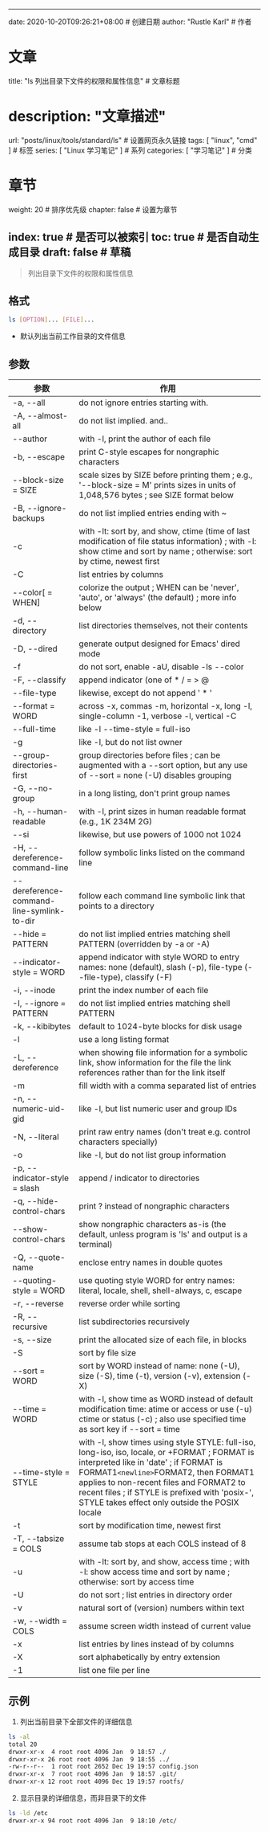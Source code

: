---
date: 2020-10-20T09:26:21+08:00  # 创建日期
author: "Rustle Karl"  # 作者

# 文章
title: "ls 列出目录下文件的权限和属性信息"  # 文章标题
# description: "文章描述"
url:  "posts/linux/tools/standard/ls"  # 设置网页永久链接
tags: [ "linux", "cmd" ]  # 标签
series: [ "Linux 学习笔记" ]  # 系列
categories: [ "学习笔记" ]  # 分类

# 章节
weight: 20 # 排序优先级
chapter: false  # 设置为章节

index: true  # 是否可以被索引
toc: true  # 是否自动生成目录
draft: false  # 草稿
----

> 列出目录下文件的权限和属性信息

## 格式

```bash
ls [OPTION]... [FILE]...
```

- 默认列出当前工作目录的文件信息

## 参数

| 参数 | 作用 |
| -------- | -------- |
| -a, --all | do not ignore entries starting with. |
| -A, --almost-all | do not list implied. and.. |
| --author | with -l, print the author of each file |
| -b, --escape | print C-style escapes for nongraphic characters |
| --block-size = SIZE | scale sizes by SIZE before printing them ; e.g., '--block-size = M' prints sizes in units of 1,048,576 bytes ; see SIZE format below |
| -B, --ignore-backups | do not list implied entries ending with ~ |
| -c | with -lt: sort by, and show, ctime (time of last modification of file status information) ; with -l: show ctime and sort by name ; otherwise: sort by ctime, newest first |
| -C | list entries by columns |
| --color[ = WHEN] | colorize the output ; WHEN can be 'never', 'auto', or 'always' (the default) ; more info below |
| -d, --directory | list directories themselves, not their contents |
| -D, --dired | generate output designed for Emacs' dired mode |
| -f | do not sort, enable -aU, disable -ls --color |
| -F, --classify | append indicator (one of * / = > @ | ) to entries |
| --file-type | likewise, except do not append ' * ' |
| --format = WORD | across -x, commas -m, horizontal -x, long -l, single-column -1, verbose -l, vertical -C |
| --full-time | like -l --time-style = full-iso |
| -g | like -l, but do not list owner |
| --group-directories-first | group directories before files ; can be augmented with a --sort option, but any use of --sort = none (-U) disables grouping |
| -G, --no-group | in a long listing, don't print group names |
| -h, --human-readable | with -l, print sizes in human readable format (e.g., 1K 234M 2G) |
| --si | likewise, but use powers of 1000 not 1024 |
| -H, --dereference-command-line | follow symbolic links listed on the command line |
| --dereference-command-line-symlink-to-dir | follow each command line symbolic link that points to a directory |
| --hide = PATTERN | do not list implied entries matching shell PATTERN (overridden by -a or -A) |
| --indicator-style = WORD | append indicator with style WORD to entry names: none (default), slash (-p), file-type (--file-type), classify (-F) |
| -i, --inode | print the index number of each file |
| -I, --ignore = PATTERN | do not list implied entries matching shell PATTERN |
| -k, --kibibytes | default to 1024-byte blocks for disk usage |
| -l | use a long listing format |
| -L, --dereference | when showing file information for a symbolic link, show information for the file the link references rather than for the link itself |
| -m | fill width with a comma separated list of entries |
| -n, --numeric-uid-gid | like -l, but list numeric user and group IDs |
| -N, --literal | print raw entry names (don't treat e.g. control characters specially) |
| -o | like -l, but do not list group information |
| -p, --indicator-style = slash | append / indicator to directories |
| -q, --hide-control-chars | print ? instead of nongraphic characters |
| --show-control-chars | show nongraphic characters as-is (the default, unless program is 'ls' and output is a terminal) |
| -Q, --quote-name | enclose entry names in double quotes |
| --quoting-style = WORD | use quoting style WORD for entry names: literal, locale, shell, shell-always, c, escape |
| -r, --reverse | reverse order while sorting |
| -R, --recursive | list subdirectories recursively |
| -s, --size | print the allocated size of each file, in blocks |
| -S | sort by file size |
| --sort = WORD | sort by WORD instead of name: none (-U), size (-S), time (-t), version (-v), extension (-X) |
| --time = WORD | with -l, show time as WORD instead of default modification time: atime or access or use (-u) ctime or status (-c) ; also use specified time as sort key if --sort = time |
| --time-style = STYLE | with -l, show times using style STYLE: full-iso, long-iso, iso, locale, or +FORMAT ; FORMAT is interpreted like in 'date' ; if FORMAT is FORMAT1`<newline>`FORMAT2, then FORMAT1 applies to non-recent files and FORMAT2 to recent files ; if STYLE is prefixed with 'posix-', STYLE takes effect only outside the POSIX locale |
| -t | sort by modification time, newest first |
| -T, --tabsize = COLS | assume tab stops at each COLS instead of 8 |
| -u | with -lt: sort by, and show, access time ; with -l: show access time and sort by name ; otherwise: sort by access time |
| -U | do not sort ; list entries in directory order |
| -v | natural sort of (version) numbers within text |
| -w, --width = COLS | assume screen width instead of current value |
| -x | list entries by lines instead of by columns |
| -X | sort alphabetically by entry extension |
| -1 | list one file per line |

## 示例

1. 列出当前目录下全部文件的详细信息

```bash
ls -al
total 20
drwxr-xr-x  4 root root 4096 Jan  9 18:57 ./
drwxr-xr-x 26 root root 4096 Jan  9 18:55 ../
-rw-r--r--  1 root root 2652 Dec 19 19:57 config.json
drwxr-xr-x  7 root root 4096 Jan  9 18:57 .git/
drwxr-xr-x 12 root root 4096 Dec 19 19:57 rootfs/
```

2. 显示目录的详细信息，而非目录下的文件

```bash
ls -ld /etc
drwxr-xr-x 94 root root 4096 Jan  9 18:10 /etc/
```
